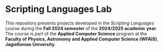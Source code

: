 # Scripting Languages Lab

This repository presents projects developed in the *Scripting Languages* course during the **Fall 2024 semester** of the **2024/2025 academic year**. The course is part of the **Applied Computer Science** program at the **Faculty of Physics, Astronomy and Applied Computer Science (WFAIS)**, **Jagiellonian University**.